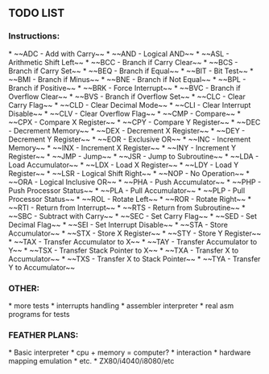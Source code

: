 <h2>TODO LIST</h2>

<h3>Instructions:</h3>
* ~~ADC - Add with Carry~~
* ~~AND - Logical AND~~
* ~~ASL - Arithmetic Shift Left~~
* ~~BCC - Branch if Carry Clear~~
* ~~BCS - Branch if Carry Set~~
* ~~BEQ - Branch if Equal~~
* ~~BIT - Bit Test~~
* ~~BMI - Branch if Minus~~
* ~~BNE - Branch if Not Equal~~
* ~~BPL - Branch if Positive~~
* ~~BRK - Force Interrupt~~
* ~~BVC - Branch if Overflow Clear~~
* ~~BVS - Branch if Overflow Set~~
* ~~CLC - Clear Carry Flag~~
* ~~CLD - Clear Decimal Mode~~
* ~~CLI - Clear Interrupt Disable~~
* ~~CLV - Clear Overflow Flag~~
* ~~CMP - Compare~~
* ~~CPX - Compare X Register~~
* ~~CPY - Compare Y Register~~
* ~~DEC - Decrement Memory~~
* ~~DEX - Decrement X Register~~
* ~~DEY - Decrement Y Register~~
* ~~EOR - Exclusive OR~~
* ~~INC - Increment Memory~~
* ~~INX - Increment X Register~~
* ~~INY - Increment Y Register~~
* ~~JMP - Jump~~
* ~~JSR - Jump to Subroutine~~
* ~~LDA - Load Accumulator~~
* ~~LDX - Load X Register~~
* ~~LDY - Load Y Register~~
* ~~LSR - Logical Shift Right~~
* ~~NOP - No Operation~~
* ~~ORA - Logical Inclusive OR~~
* ~~PHA - Push Accumulator~~
* ~~PHP - Push Processor Status~~
* ~~PLA - Pull Accumulator~~
* ~~PLP - Pull Processor Status~~
* ~~ROL - Rotate Left~~
* ~~ROR - Rotate Right~~
* ~~RTI - Return from Interrupt~~
* ~~RTS - Return from Subroutine~~
* ~~SBC - Subtract with Carry~~
* ~~SEC - Set Carry Flag~~
* ~~SED - Set Decimal Flag~~
* ~~SEI - Set Interrupt Disable~~
* ~~STA - Store Accumulator~~
* ~~STX - Store X Register~~
* ~~STY - Store Y Register~~
* ~~TAX - Transfer Accumulator to X~~
* ~~TAY - Transfer Accumulator to Y~~
* ~~TSX - Transfer Stack Pointer to X~~
* ~~TXA - Transfer X to Accumulator~~
* ~~TXS - Transfer X to Stack Pointer~~
* ~~TYA - Transfer Y to Accumulator~~

<h3>OTHER:</h3>
* more tests
* interrupts handling
* assembler interpreter
* real asm programs for tests

<h3>FEATHER PLANS:</h3>
* Basic interpreter
* cpu + memory = computer?
    * interaction
    * hardware mapping emulation
    * etc.
* ZX80/i4040/i8080/etc